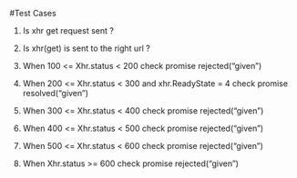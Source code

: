 #Test Cases

1) Is xhr get request sent ?

2) Is xhr(get) is sent to the right url ?

3) When 100 <= Xhr.status < 200 check promise rejected(“given”)

4) When 200 <= Xhr.status < 300 and xhr.ReadyState = 4 check promise resolved(“given”)

5) When 300 <= Xhr.status < 400 check promise rejected(“given”) 

6) When 400 <= Xhr.status < 500 check promise rejected(“given”)

7) When 500 <= Xhr.status < 600 check promise rejected(“given”)

8) When Xhr.status >= 600 check promise rejected(“given”)
